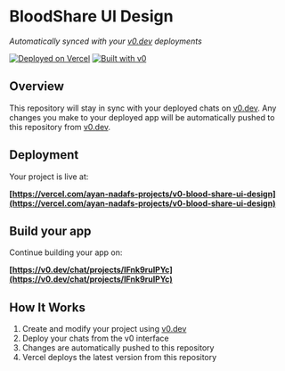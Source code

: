 # BloodShare UI Design

*Automatically synced with your [v0.dev](https://v0.dev) deployments*

[![Deployed on Vercel](https://img.shields.io/badge/Deployed%20on-Vercel-black?style=for-the-badge&logo=vercel)](https://vercel.com/ayan-nadafs-projects/v0-blood-share-ui-design)
[![Built with v0](https://img.shields.io/badge/Built%20with-v0.dev-black?style=for-the-badge)](https://v0.dev/chat/projects/IFnk9ruIPYc)

## Overview

This repository will stay in sync with your deployed chats on [v0.dev](https://v0.dev).
Any changes you make to your deployed app will be automatically pushed to this repository from [v0.dev](https://v0.dev).

## Deployment

Your project is live at:

**[https://vercel.com/ayan-nadafs-projects/v0-blood-share-ui-design](https://vercel.com/ayan-nadafs-projects/v0-blood-share-ui-design)**

## Build your app

Continue building your app on:

**[https://v0.dev/chat/projects/IFnk9ruIPYc](https://v0.dev/chat/projects/IFnk9ruIPYc)**

## How It Works

1. Create and modify your project using [v0.dev](https://v0.dev)
2. Deploy your chats from the v0 interface
3. Changes are automatically pushed to this repository
4. Vercel deploys the latest version from this repository
